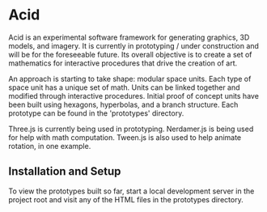 # Acid
Acid is an experimental software framework for generating graphics, 3D models, and imagery. It is currently in prototyping / under construction and will be for the foreseeable future. Its overall objective is to create a set of mathematics for interactive procedures that drive the creation of art.

An approach is starting to take shape: modular space units. Each type of space unit has a unique set of math. Units can be linked together and modified through interactive procedures. Initial proof of concept units have been built using hexagons, hyperbolas, and a branch structure. Each prototype can be found in the 'prototypes' directory.

Three.js is currently being used in prototyping. Nerdamer.js is being used for help with math computation. Tween.js is also used to help animate rotation, in one example. 

## Installation and Setup 

To view the prototypes built so far, start a local development server in the project root and visit any of the HTML files in the prototypes directory.